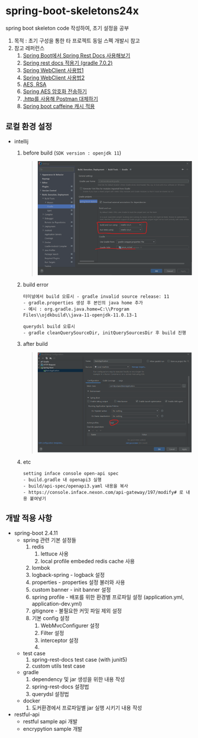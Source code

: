 # spring-boot-skeletons24x

spring boot skeleton code 작성하여, 초기 설정을 공부
1. 목적 : 초기 구성을 통한 타 프로젝트 동일 스펙 개발시 참고
2. 참고 레퍼런스
    1. [Spring Boot에서 Spring Rest Docs 사용해보기](https://shinsunyoung.tistory.com/85)
    2. [Spring rest docs 적용기 (gradle 7.0.2)](https://velog.io/@max9106/Spring-Spring-rest-docs%EB%A5%BC-%EC%9D%B4%EC%9A%A9%ED%95%9C-%EB%AC%B8%EC%84%9C%ED%99%94)
    3. [Spring WebClient 사용법1](https://umbum.dev/1114)
    4. [Spring WebClient 사용법2](https://medium.com/@odysseymoon/spring-webclient-%EC%82%AC%EC%9A%A9%EB%B2%95-5f92d295edc0)
    5. [AES, RSA](https://velog.io/@osmdark/JAVA%EC%95%94%EB%B3%B5%ED%98%B8%ED%99%94)
    6. [Spring AES 암호화 전송하기](https://velog.io/@haerong22/HTTP-%EB%B0%94%EB%94%94-%EB%8D%B0%EC%9D%B4%ED%84%B0-%EC%95%94%ED%98%B8%ED%99%94-%EC%A0%84%EC%86%A1%ED%95%98%EA%B8%B0)
    7. [.http를 사용해 Postman 대체하기](https://jojoldu.tistory.com/266)
    8. [Spring boot caffeine 캐시 적용](https://blog.yevgnenll.me/posts/spring-boot-with-caffeine-cache)


## 로컬 환경 설정
* intellij
    1. before build (```SDK version : openjdk 11```)
       > ![.extensions](desc/before-build.png)
    2. build error
       ````
       터미널에서 build 오류시 - gradle invalid source release: 11
       - gradle.properties 생성 후 본인의 java home 추가
       - 예시 : org.gradle.java.home=C:\\Program Files\\ojdkbuild\\java-11-openjdk-11.0.13-1 
       ````
       ````
       querydsl build 오류시
       - gradle cleanQuerySourceDir, initQuerySourcesDir 후 build 진행
       ````

    3. after build
       > ![after-build.PNG](desc/after-build.png)

    4. etc
       ````
       setting inface console open-api spec
       - build.gradle 내 openapi3 실행
       - build/api-spec/openapi3.yaml 내용을 복사
       - https://console.inface.nexon.com/api-gateway/197/modify# 로 내용 붙여넣기
       ````


## 개발 적용 사항
* spring-boot 2.4.11
    * spring 관련 기본 설정들
      1. redis 
         1. lettuce 사용
         2. local profile embeded redis cache 사용
      2. lombok
      3. logback-spring - logback 설정
      4. properties - properties 설정 불러와 사용
      5. custom banner - init banner 설정
      6. spring profile - 배포를 위한 환경별 프로파일 설정 (application.yml, application-dev.yml)
      7. gitignore - 불필요한 커밋 파일 제외 설정
      8. 기본 config 설정
         1. WebMvcConfigurer 설정
         2. Filter 설정
         3. interceptor 설정
         4. 
    * test case
      1. spring-rest-docs test case (with junit5)
      2. custom utils test case
    * gradle
      1. dependency 및 jar 생성을 위한 내용 작성
      2. spring-rest-docs 설정법 
      3. querydsl 설정법
    * docker
      1. 도커환경에서 프로파일별 jar 실행 시키기 내용 작성
* restful-api
    * restful sample api 개발
    * encrypytion sample 개발 
    